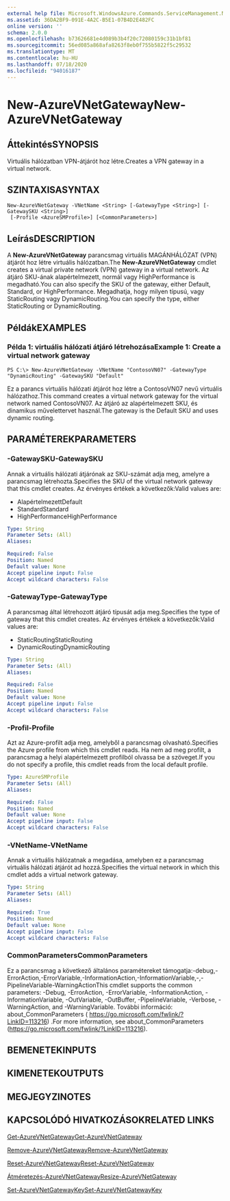 ```yaml
---
external help file: Microsoft.WindowsAzure.Commands.ServiceManagement.Network.dll-Help.xml
ms.assetid: 36DA2BF9-091E-4A2C-B5E1-07B4D2E482FC
online version: ''
schema: 2.0.0
ms.openlocfilehash: b73626681e4d089b3b4f20c72080159c31b1bf81
ms.sourcegitcommit: 56ed085a868afa8263f8eb0f755b5822f5c29532
ms.translationtype: MT
ms.contentlocale: hu-HU
ms.lasthandoff: 07/18/2020
ms.locfileid: "94016187"
---
```

# <span data-ttu-id="d26ed-101">New-AzureVNetGateway</span><span class="sxs-lookup"><span data-stu-id="d26ed-101">New-AzureVNetGateway</span></span>

## <span data-ttu-id="d26ed-102">Áttekintés</span><span class="sxs-lookup"><span data-stu-id="d26ed-102">SYNOPSIS</span></span>
<span data-ttu-id="d26ed-103">Virtuális hálózatban VPN-átjárót hoz létre.</span><span class="sxs-lookup"><span data-stu-id="d26ed-103">Creates a VPN gateway in a virtual network.</span></span>

## <span data-ttu-id="d26ed-104">SZINTAXISA</span><span class="sxs-lookup"><span data-stu-id="d26ed-104">SYNTAX</span></span>

```
New-AzureVNetGateway -VNetName <String> [-GatewayType <String>] [-GatewaySKU <String>]
 [-Profile <AzureSMProfile>] [<CommonParameters>]
```

## <span data-ttu-id="d26ed-105">Leírás</span><span class="sxs-lookup"><span data-stu-id="d26ed-105">DESCRIPTION</span></span>
<span data-ttu-id="d26ed-106">A **New-AzureVNetGateway** parancsmag virtuális MAGÁNHÁLÓZAT (VPN) átjárót hoz létre virtuális hálózatban.</span><span class="sxs-lookup"><span data-stu-id="d26ed-106">The **New-AzureVNetGateway** cmdlet creates a virtual private network (VPN) gateway in a virtual network.</span></span>
<span data-ttu-id="d26ed-107">Az átjáró SKU-ának alapértelmezett, normál vagy HighPerformance is megadható.</span><span class="sxs-lookup"><span data-stu-id="d26ed-107">You can also specify the SKU of the gateway, either Default, Standard, or HighPerformance.</span></span>
<span data-ttu-id="d26ed-108">Megadhatja, hogy milyen típusú, vagy StaticRouting vagy DynamicRouting.</span><span class="sxs-lookup"><span data-stu-id="d26ed-108">You can specify the type, either StaticRouting or DynamicRouting.</span></span>

## <span data-ttu-id="d26ed-109">Példák</span><span class="sxs-lookup"><span data-stu-id="d26ed-109">EXAMPLES</span></span>

### <span data-ttu-id="d26ed-110">Példa 1: virtuális hálózati átjáró létrehozása</span><span class="sxs-lookup"><span data-stu-id="d26ed-110">Example 1: Create a virtual network gateway</span></span>
```
PS C:\> New-AzureVNetGateway -VNetName "ContosoVN07" -GatewayType "DynamicRouting" -GatewaySKU "Default"
```

<span data-ttu-id="d26ed-111">Ez a parancs virtuális hálózati átjárót hoz létre a ContosoVN07 nevű virtuális hálózathoz.</span><span class="sxs-lookup"><span data-stu-id="d26ed-111">This command creates a virtual network gateway for the virtual network named ContosoVN07.</span></span>
<span data-ttu-id="d26ed-112">Az átjáró az alapértelmezett SKU, és dinamikus művelettervet használ.</span><span class="sxs-lookup"><span data-stu-id="d26ed-112">The gateway is the Default SKU and uses dynamic routing.</span></span>

## <span data-ttu-id="d26ed-113">PARAMÉTEREK</span><span class="sxs-lookup"><span data-stu-id="d26ed-113">PARAMETERS</span></span>

### <span data-ttu-id="d26ed-114">-GatewaySKU</span><span class="sxs-lookup"><span data-stu-id="d26ed-114">-GatewaySKU</span></span>
<span data-ttu-id="d26ed-115">Annak a virtuális hálózati átjárónak az SKU-számát adja meg, amelyre a parancsmag létrehozta.</span><span class="sxs-lookup"><span data-stu-id="d26ed-115">Specifies the SKU of the virtual network gateway that this cmdlet creates.</span></span>
<span data-ttu-id="d26ed-116">Az érvényes értékek a következők:</span><span class="sxs-lookup"><span data-stu-id="d26ed-116">Valid values are:</span></span> 

- <span data-ttu-id="d26ed-117">Alapértelmezett</span><span class="sxs-lookup"><span data-stu-id="d26ed-117">Default</span></span> 
- <span data-ttu-id="d26ed-118">Standard</span><span class="sxs-lookup"><span data-stu-id="d26ed-118">Standard</span></span> 
- <span data-ttu-id="d26ed-119">HighPerformance</span><span class="sxs-lookup"><span data-stu-id="d26ed-119">HighPerformance</span></span>

```yaml
Type: String
Parameter Sets: (All)
Aliases: 

Required: False
Position: Named
Default value: None
Accept pipeline input: False
Accept wildcard characters: False
```

### <span data-ttu-id="d26ed-120">-GatewayType</span><span class="sxs-lookup"><span data-stu-id="d26ed-120">-GatewayType</span></span>
<span data-ttu-id="d26ed-121">A parancsmag által létrehozott átjáró típusát adja meg.</span><span class="sxs-lookup"><span data-stu-id="d26ed-121">Specifies the type of gateway that this cmdlet creates.</span></span>
<span data-ttu-id="d26ed-122">Az érvényes értékek a következők:</span><span class="sxs-lookup"><span data-stu-id="d26ed-122">Valid values are:</span></span> 

- <span data-ttu-id="d26ed-123">StaticRouting</span><span class="sxs-lookup"><span data-stu-id="d26ed-123">StaticRouting</span></span> 
- <span data-ttu-id="d26ed-124">DynamicRouting</span><span class="sxs-lookup"><span data-stu-id="d26ed-124">DynamicRouting</span></span>

```yaml
Type: String
Parameter Sets: (All)
Aliases: 

Required: False
Position: Named
Default value: None
Accept pipeline input: False
Accept wildcard characters: False
```

### <span data-ttu-id="d26ed-125">-Profil</span><span class="sxs-lookup"><span data-stu-id="d26ed-125">-Profile</span></span>
<span data-ttu-id="d26ed-126">Azt az Azure-profilt adja meg, amelyből a parancsmag olvasható.</span><span class="sxs-lookup"><span data-stu-id="d26ed-126">Specifies the Azure profile from which this cmdlet reads.</span></span> <span data-ttu-id="d26ed-127">Ha nem ad meg profilt, a parancsmag a helyi alapértelmezett profilból olvassa be a szöveget.</span><span class="sxs-lookup"><span data-stu-id="d26ed-127">If you do not specify a profile, this cmdlet reads from the local default profile.</span></span>

```yaml
Type: AzureSMProfile
Parameter Sets: (All)
Aliases: 

Required: False
Position: Named
Default value: None
Accept pipeline input: False
Accept wildcard characters: False
```

### <span data-ttu-id="d26ed-128">-VNetName</span><span class="sxs-lookup"><span data-stu-id="d26ed-128">-VNetName</span></span>
<span data-ttu-id="d26ed-129">Annak a virtuális hálózatnak a megadása, amelyben ez a parancsmag virtuális hálózati átjárót ad hozzá.</span><span class="sxs-lookup"><span data-stu-id="d26ed-129">Specifies the virtual network in which this cmdlet adds a virtual network gateway.</span></span>

```yaml
Type: String
Parameter Sets: (All)
Aliases: 

Required: True
Position: Named
Default value: None
Accept pipeline input: False
Accept wildcard characters: False
```

### <span data-ttu-id="d26ed-130">CommonParameters</span><span class="sxs-lookup"><span data-stu-id="d26ed-130">CommonParameters</span></span>
<span data-ttu-id="d26ed-131">Ez a parancsmag a következő általános paramétereket támogatja:-debug,-ErrorAction,-ErrorVariable,-InformationAction,-InformationVariable,-,-PipelineVariable-WarningAction</span><span class="sxs-lookup"><span data-stu-id="d26ed-131">This cmdlet supports the common parameters: -Debug, -ErrorAction, -ErrorVariable, -InformationAction, -InformationVariable, -OutVariable, -OutBuffer, -PipelineVariable, -Verbose, -WarningAction, and -WarningVariable.</span></span> <span data-ttu-id="d26ed-132">További információ: about_CommonParameters ( https://go.microsoft.com/fwlink/?LinkID=113216) .</span><span class="sxs-lookup"><span data-stu-id="d26ed-132">For more information, see about_CommonParameters (https://go.microsoft.com/fwlink/?LinkID=113216).</span></span>

## <span data-ttu-id="d26ed-133">BEMENETEK</span><span class="sxs-lookup"><span data-stu-id="d26ed-133">INPUTS</span></span>

## <span data-ttu-id="d26ed-134">KIMENETEK</span><span class="sxs-lookup"><span data-stu-id="d26ed-134">OUTPUTS</span></span>

## <span data-ttu-id="d26ed-135">MEGJEGYZI</span><span class="sxs-lookup"><span data-stu-id="d26ed-135">NOTES</span></span>

## <span data-ttu-id="d26ed-136">KAPCSOLÓDÓ HIVATKOZÁSOK</span><span class="sxs-lookup"><span data-stu-id="d26ed-136">RELATED LINKS</span></span>

[<span data-ttu-id="d26ed-137">Get-AzureVNetGateway</span><span class="sxs-lookup"><span data-stu-id="d26ed-137">Get-AzureVNetGateway</span></span>](./Get-AzureVNetGateway.md)

[<span data-ttu-id="d26ed-138">Remove-AzureVNetGateway</span><span class="sxs-lookup"><span data-stu-id="d26ed-138">Remove-AzureVNetGateway</span></span>](./Remove-AzureVNetGateway.md)

[<span data-ttu-id="d26ed-139">Reset-AzureVNetGateway</span><span class="sxs-lookup"><span data-stu-id="d26ed-139">Reset-AzureVNetGateway</span></span>](./Reset-AzureVNetGateway.md)

[<span data-ttu-id="d26ed-140">Átméretezés-AzureVNetGateway</span><span class="sxs-lookup"><span data-stu-id="d26ed-140">Resize-AzureVNetGateway</span></span>](./Resize-AzureVNetGateway.md)

[<span data-ttu-id="d26ed-141">Set-AzureVNetGatewayKey</span><span class="sxs-lookup"><span data-stu-id="d26ed-141">Set-AzureVNetGatewayKey</span></span>](./Set-AzureVNetGatewayKey.md)


